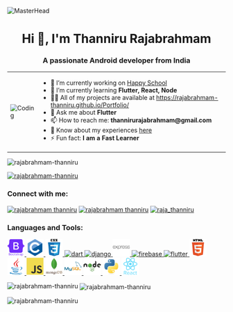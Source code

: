 ![MasterHead](https://1.bp.blogspot.com/-7A4WynwLsMw/XbBpCXG8fHI/AAAAAAAAMt4/uOa1bpLskYgrwGbllhSu2SDj_Mig8SXJQCLcBGAsYHQ/s1600/2000_600px.gif)
<h1 align="center">Hi 👋, I'm Thanniru Rajabrahmam</h1>
<h3 align="center">A passionate Android developer from India</h3>

<table>
  <tr>
    <td>
      <img align="center" alt="Coding" width="400" src="https://cdn.dribbble.com/users/1162077/screenshots/3848914/programmer.gif">
    </td>
    <td>
      <ul>
        <li>🔭 I’m currently working on <a href="https://github.com/Rajabrahmam-Thanniru/happy_school">Happy School</a></li>
        <li>🌱 I’m currently learning <strong>Flutter, React, Node</strong></li>
        <li>👨‍💻 All of my projects are available at <a href="https://rajabrahmam-thanniru.github.io/Portfolio/">https://rajabrahmam-thanniru.github.io/Portfolio/</a></li>
        <li>💬 Ask me about <strong>Flutter</strong></li>
        <li>📫 How to reach me: <strong>thannirurajabrahmam@gmail.com</strong></li>
        <li>📄 Know about my experiences <a href="https://rajabrahmam-thanniru.github.io/Portfolio/">here</a></li>
        <li>⚡ Fun fact: <strong>I am a Fast Learner</strong></li>
      </ul>
    </td>
  </tr>
</table>

<!-- Add Profile Views and GitHub Trophies -->
<p align="left"> 
  <img src="https://komarev.com/ghpvc/?username=rajabrahmam-thanniru&label=Profile%20views&color=0e75b6&style=flat" alt="rajabrahmam-thanniru" /> 
</p>

<p align="left"> 
  <a href="https://github.com/ryo-ma/github-profile-trophy">
    <img src="https://github-profile-trophy.vercel.app/?username=rajabrahmam-thanniru" alt="rajabrahmam-thanniru" />
  </a> 
</p>

<h3 align="left">Connect with me:</h3>
<p align="left">
<a href="https://linkedin.com/in/rajabrahmam thanniru" target="blank"><img align="center" src="https://raw.githubusercontent.com/rahuldkjain/github-profile-readme-generator/master/src/images/icons/Social/linked-in-alt.svg" alt="rajabrahmam thanniru" height="30" width="40" /></a>
<a href="https://www.hackerrank.com/rajabrahmam thanniru" target="blank"><img align="center" src="https://raw.githubusercontent.com/rahuldkjain/github-profile-readme-generator/master/src/images/icons/Social/hackerrank.svg" alt="rajabrahmam thanniru" height="30" width="40" /></a>
<a href="https://www.leetcode.com/raja_thanniru" target="blank"><img align="center" src="https://raw.githubusercontent.com/rahuldkjain/github-profile-readme-generator/master/src/images/icons/Social/leet-code.svg" alt="raja_thanniru" height="30" width="40" /></a>
</p>

<h3 align="left">Languages and Tools:</h3>
<p align="left">
  <a href="https://getbootstrap.com" target="_blank" rel="noreferrer"> 
    <img src="https://raw.githubusercontent.com/devicons/devicon/master/icons/bootstrap/bootstrap-plain-wordmark.svg" alt="bootstrap" width="40" height="40"/> 
  </a> 
  <a href="https://www.cprogramming.com/" target="_blank" rel="noreferrer"> 
    <img src="https://raw.githubusercontent.com/devicons/devicon/master/icons/c/c-original.svg" alt="c" width="40" height="40"/> 
  </a> 
  <a href="https://www.w3schools.com/css/" target="_blank" rel="noreferrer"> 
    <img src="https://raw.githubusercontent.com/devicons/devicon/master/icons/css3/css3-original-wordmark.svg" alt="css3" width="40" height="40"/> 
  </a> 
  <a href="https://dart.dev" target="_blank" rel="noreferrer"> 
    <img src="https://www.vectorlogo.zone/logos/dartlang/dartlang-icon.svg" alt="dart" width="40" height="40"/> 
  </a> 
  <a href="https://www.djangoproject.com/" target="_blank" rel="noreferrer"> 
    <img src="https://cdn.worldvectorlogo.com/logos/django.svg" alt="django" width="40" height="40"/> 
  </a> 
  <a href="https://expressjs.com" target="_blank" rel="noreferrer"> 
    <img src="https://raw.githubusercontent.com/devicons/devicon/master/icons/express/express-original-wordmark.svg" alt="express" width="40" height="40"/> 
  </a> 
  <a href="https://firebase.google.com/" target="_blank" rel="noreferrer"> 
    <img src="https://www.vectorlogo.zone/logos/firebase/firebase-icon.svg" alt="firebase" width="40" height="40"/> 
  </a> 
  <a href="https://flutter.dev" target="_blank" rel="noreferrer"> 
    <img src="https://www.vectorlogo.zone/logos/flutterio/flutterio-icon.svg" alt="flutter" width="40" height="40"/> 
  </a> 
  <a href="https://www.w3.org/html/" target="_blank" rel="noreferrer"> 
    <img src="https://raw.githubusercontent.com/devicons/devicon/master/icons/html5/html5-original-wordmark.svg" alt="html5" width="40" height="40"/> 
  </a> 
  <a href="https://www.java.com" target="_blank" rel="noreferrer"> 
    <img src="https://raw.githubusercontent.com/devicons/devicon/master/icons/java/java-original.svg" alt="java" width="40" height="40"/> 
  </a> 
  <a href="https://developer.mozilla.org/en-US/docs/Web/JavaScript" target="_blank" rel="noreferrer"> 
    <img src="https://raw.githubusercontent.com/devicons/devicon/master/icons/javascript/javascript-original.svg" alt="javascript" width="40" height="40"/> 
  </a> 
  <a href="https://www.mongodb.com/" target="_blank" rel="noreferrer"> 
    <img src="https://raw.githubusercontent.com/devicons/devicon/master/icons/mongodb/mongodb-original-wordmark.svg" alt="mongodb" width="40" height="40"/> 
  </a> 
  <a href="https://www.mysql.com/" target="_blank" rel="noreferrer"> 
    <img src="https://raw.githubusercontent.com/devicons/devicon/master/icons/mysql/mysql-original-wordmark.svg" alt="mysql" width="40" height="40"/> 
  </a> 
  <a href="https://nodejs.org" target="_blank" rel="noreferrer"> 
    <img src="https://raw.githubusercontent.com/devicons/devicon/master/icons/nodejs/nodejs-original-wordmark.svg" alt="nodejs" width="40" height="40"/> 
  </a> 
  <a href="https://www.python.org" target="_blank" rel="noreferrer"> 
    <img src="https://raw.githubusercontent.com/devicons/devicon/master/icons/python/python-original.svg" alt="python" width="40" height="40"/> 
  </a> 
  <a href="https://reactjs.org/" target="_blank" rel="noreferrer"> 
    <img src="https://raw.githubusercontent.com/devicons/devicon/master/icons/react/react-original-wordmark.svg" alt="react" width="40" height="40"/> 
  </a>
</p>

<p><img align="left" src="https://github-readme-stats.vercel.app/api/top-langs?username=rajabrahmam-thanniru&show_icons=true&locale=en&layout=compact" alt="rajabrahmam-thanniru" /></p>

<p>&nbsp;<img align="center" src="https://github-readme-stats.vercel.app/api?username=rajabrahmam-thanniru&show_icons=true&locale=en" alt="rajabrahmam-thanniru" /></p>

<p><img align="center" src="https://github-readme-streak-stats.herokuapp.com/?user=rajabrahmam-thanniru&" alt="rajabrahmam-thanniru" /></p>
